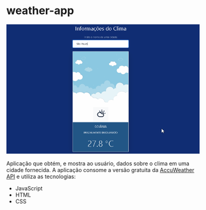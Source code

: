 # weather-app

<p>
<img src="assets/Gif.gif">
<p>

Aplicação que obtém, e mostra ao usuário, dados sobre o clima em uma cidade fornecida. A aplicação consome a versão gratuita da [AccuWeather API](https://developer.accuweather.com/) e utiliza as tecnologias:

* JavaScript
* HTML
* CSS

